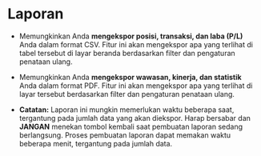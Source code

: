 # **Laporan**

- Memungkinkan Anda **mengekspor posisi, transaksi, dan laba (P/L)** Anda dalam format CSV. Fitur ini akan mengekspor apa yang terlihat di tabel tersebut di layar beranda berdasarkan filter dan pengaturan penataan ulang.
- Memungkinkan Anda **mengekspor wawasan, kinerja, dan statistik** Anda dalam format PDF. Fitur ini akan mengekspor apa yang terlihat di layar tersebut berdasarkan filter dan pengaturan penataan ulang.

- **Catatan:** Laporan ini mungkin memerlukan waktu beberapa saat, tergantung pada jumlah data yang akan diekspor. Harap bersabar dan **JANGAN** menekan tombol kembali saat pembuatan laporan sedang berlangsung.
Proses pembuatan laporan dapat memakan waktu beberapa menit, tergantung pada jumlah data.
